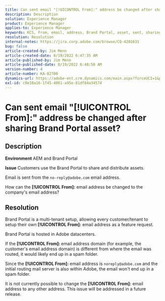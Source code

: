 ```yaml
---
title: Can sent email "[!UICONTROL From]:" address be changed after sharing Brand Portal asset?
description: Description
solution: Experience Manager
product: Experience Manager
applies-to: Experience Manager
keywords: KCS, From, email, address, Brand Portal, asset, sent, sharing
resolution: Resolution
internal-notes: https://jira.corp.adobe.com/browse/CQ-4201631
bug: false
article-created-by: Jim Menn
article-created-date: 8/19/2022 6:47:35 AM
article-published-by: Jim Menn
article-published-date: 8/19/2022 6:48:50 AM
version-number: 4
article-number: KA-02700
dynamics-url: https://adobe-ent.crm.dynamics.com/main.aspx?forceUCI=1&pagetype=entityrecord&etn=knowledgearticle&id=53c07fcc-8a1f-ed11-b83e-0022480866ad
exl-id: c0e10a16-1f45-4061-a95e-81df84a34574
---
```

# Can sent email "[!UICONTROL From]:" address be changed after sharing Brand Portal asset?

## Description


<b>Environment</b>
AEM and Brand Portal

<b>Issue</b>
Customers use the Brand Portal to share and distribute assets.

Email is sent from the `no-reply@adobe.com` email address.

How can the <b>[!UICONTROL From]:</b> email address be changed to the company's email address?


## Resolution


Brand Portal is a multi-tenant setup, allowing every customer/tenant to setup their own <b>[!UICONTROL From]:</b> email address as a feature request.

Brand Portal is hosted in Adobe datacenters.

If the <b>[!UICONTROL From]: </b>email address domain (for example, the customer's email address domain) is different from where the email was routed, it would likely end up in a spam folder.

Since the <b>[!UICONTROL From]:</b> email address is `noreply@adobe.com` and the initial routing mail server is also within Adobe, the email won't end up in a spam folder.

It is not currently possible to change the <b>[!UICONTROL From]:</b> email address to any other address. This issue will be addressed in a future release.
